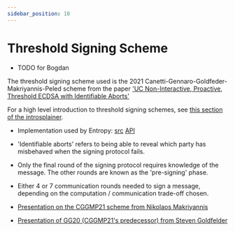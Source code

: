 ```yaml
---
sidebar_position: 10
---
```


# Threshold Signing Scheme

- TODO for Bogdan

The threshold signing scheme used is the 2021 Canetti-Gennaro-Goldfeder-Makriyannis-Peled scheme from the paper ['UC Non-Interactive, Proactive, Threshold ECDSA with Identifiable Aborts'](https://eprint.iacr.org/2021/060)

For a high level introduction to threshold signing schemes, see [this section of the introsplainer](../intro#hello-i-would-like-one-cryptography).

- Implementation used by Entropy: [src](https://github.com/entropyxyz/cggmp21) [API](https://entropy-api-docs.vercel.app/cggmp21/cggmp21/index.html)
- 'Identifiable aborts' refers to being able to reveal which party has misbehaved when the signing protocol fails.

- Only the final round of the signing protocol requires knowledge of the message. The other rounds are known as the 'pre-signing' phase. 

- Either 4 or 7 communication rounds needed to sign a message, depending on the computation / communication trade-off chosen.

- [Presentation on the CGGMP21 scheme from Nikolaos Makriyannis](https://www.nist.gov/video/mpts-2020-talk-3a3-uc-non-interactive-proactive-threshold-ecdsa-identifiable-aborts)

- [Presentation of GG20 (CGGMP21's predecessor) from Steven Goldfelder](https://youtu.be/wtxH3PuMAgQ)
